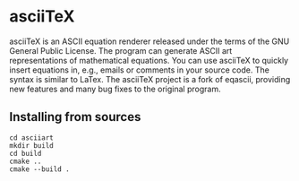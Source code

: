 # asciiTeX

asciiTeX is an ASCII equation renderer released under the terms of the GNU
General Public License. The program can generate ASCII art representations of
mathematical equations. You can use asciiTeX to quickly insert equations in,
e.g., emails or comments in your source code. The syntax is similar to LaTex.
The asciiTeX project is a fork of eqascii, providing new features and many bug
fixes to the original program.

## Installing from sources

~~~
cd asciiart
mkdir build
cd build
cmake ..
cmake --build .
~~~
